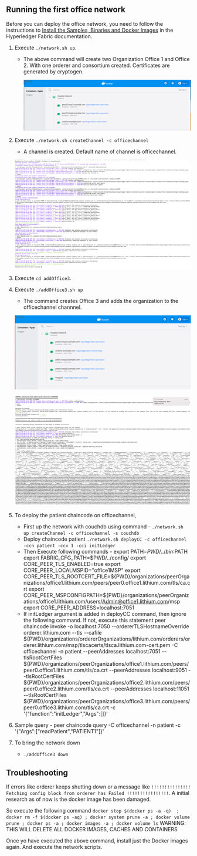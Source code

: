 ## Running the first office network

Before you can deploy the office network, you need to follow the instructions to [Install the Samples, Binaries and Docker Images](https://hyperledger-fabric.readthedocs.io/en/latest/install.html) in the Hyperledger Fabric documentation.

1. Execute `./network.sh up`.

   - The above command will create two Organization Office 1 and Office 2. With one orderer and consortium created. Certificates are generated by cryptogen.

     ![1](ReadMe-Img/1.png)

2. Execute `./network.sh createChannel -c officechannel`

   - A channel is created. Default name of channel is officechannel.

   ![2](ReadMe-Img/2.png)

3. Execute `cd addOffice3`.
4. Execute `./addOffice3.sh up`

   - The command creates Office 3 and adds the organization to the officechannel channnel.

   ![3](ReadMe-Img/3.png)

   ![4](ReadMe-Img/4.png)

5. To deploy the patient chaincode on officechannel,

   - First up the network with couchdb using command - `./network.sh up createChannel -c officechannel -s couchdb`
   - Deploy chaincode patient `./network.sh deployCC -c officechannel -ccn patient -ccv 1 -cci initLedger`
   - Then Execute following commands -
     export PATH=${PWD}/../bin:$PATH
     export FABRIC_CFG_PATH=$PWD/../config/
	export CORE_PEER_TLS_ENABLED=true
	export CORE_PEER_LOCALMSPID="office1MSP"
	export CORE_PEER_TLS_ROOTCERT_FILE=${PWD}/organizations/peerOrganizations/office1.lithium.com/peers/peer0.office1.lithium.com/tls/ca.crt
     export CORE_PEER_MSPCONFIGPATH=${PWD}/organizations/peerOrganizations/office1.lithium.com/users/Admin@office1.lithium.com/msp
     export CORE_PEER_ADDRESS=localhost:7051
   - If initLedger argument is added in deployCC command, then ignore the following command. If not, execute this statement
     peer chaincode invoke -o localhost:7050 --ordererTLSHostnameOverride orderer.lithium.com --tls --cafile ${PWD}/organizations/ordererOrganizations/lithium.com/orderers/orderer.lithium.com/msp/tlscacerts/tlsca.lithium.com-cert.pem -C officechannel -n patient --peerAddresses localhost:7051 --tlsRootCertFiles ${PWD}/organizations/peerOrganizations/office1.lithium.com/peers/peer0.office1.lithium.com/tls/ca.crt --peerAddresses localhost:9051 --tlsRootCertFiles ${PWD}/organizations/peerOrganizations/office2.lithium.com/peers/peer0.office2.lithium.com/tls/ca.crt --peerAddresses localhost:11051 --tlsRootCertFiles ${PWD}/organizations/peerOrganizations/office3.lithium.com/peers/peer0.office3.lithium.com/tls/ca.crt -c '{"function":"initLedger","Args":[]}'

6. Sample query - peer chaincode query -C officechannel -n patient -c '{"Args":["readPatient","PATIENT1"]}'
7. To bring the network down
   - `./addOffice3 down`

## Troubleshooting

If errors like orderer keeps shutting down or a message like
`!!!!!!!!!!!!!!! Fetching config block from orderer has Failed !!!!!!!!!!!!!!!!`. A initial research as of now is the docker image has been damaged.

So execute the following command
`docker stop $(docker ps -a -q)  ; docker rm -f $(docker ps -aq) ; docker system prune -a ; docker volume prune ; docker ps -a ; docker images -a ; docker volume ls`
WARNING: THIS WILL DELETE ALL DOCKER IMAGES, CACHES AND CONTAINERS

Once yo have executed the above command, install just the Docker images again. And execute the network scripts.
